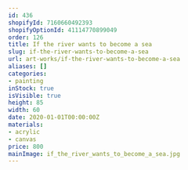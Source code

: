 ```yaml
---
id: 436
shopifyId: 7160660492393
shopifyOptionId: 41114770899049
order: 126
title: If the river wants to become a sea
slug: if-the-river-wants-to-become-a-sea
url: art-works/if-the-river-wants-to-become-a-sea
aliases: []
categories:
- painting
inStock: true
isVisible: true
height: 85
width: 60
date: 2020-01-01T00:00:00Z
materials:
- acrylic
- canvas
price: 800
mainImage: if_the_river_wants_to_become_a_sea.jpg
---
```

